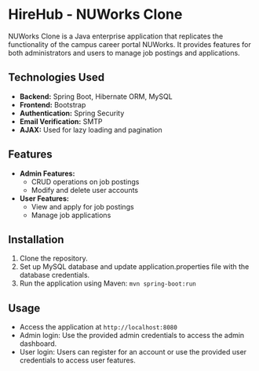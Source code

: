 # HireHub - NUWorks Clone 

NUWorks Clone is a Java enterprise application that replicates the functionality of the campus career portal NUWorks. It provides features for both administrators and users to manage job postings and applications.

## Technologies Used

- **Backend:** Spring Boot, Hibernate ORM, MySQL
- **Frontend:** Bootstrap
- **Authentication:** Spring Security
- **Email Verification:** SMTP
- **AJAX:** Used for lazy loading and pagination

## Features

- **Admin Features:**
  - CRUD operations on job postings
  - Modify and delete user accounts
- **User Features:**
  - View and apply for job postings
  - Manage job applications

## Installation

1. Clone the repository.
2. Set up MySQL database and update application.properties file with the database credentials.
3. Run the application using Maven: `mvn spring-boot:run`

## Usage

- Access the application at `http://localhost:8080`
- Admin login: Use the provided admin credentials to access the admin dashboard.
- User login: Users can register for an account or use the provided user credentials to access user features.


